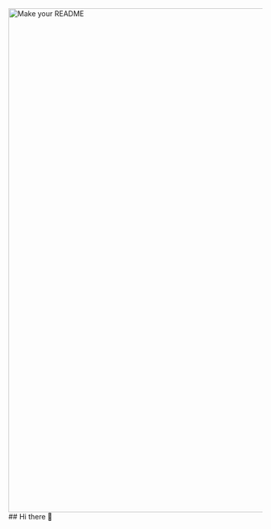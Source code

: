 <img width="1000" alt="Make your README" src="https://github.com/user-attachments/assets/b6cffb3d-01ee-45b2-bdbb-3049be466b54">
## Hi there 👋


<!--

**Dornagol/Dornagol** is a ✨ _special_ ✨ repository because its `README.md` (this file) appears on your GitHub profile.

Here are some ideas to get you started:

- 🔭 I’m currently working on ...
- 🌱 I’m currently learning ...
- 👯 I’m looking to collaborate on ...
- 🤔 I’m looking for help with ...
- 💬 Ask me about ...
- 📫 How to reach me: ...
- 😄 Pronouns: ...
- ⚡ Fun fact: ...
-->
